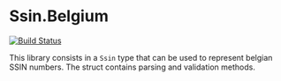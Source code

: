 # Ssin.Belgium

[![Build Status](https://guhke.visualstudio.com/Ssin.Belgium/_apis/build/status/poneymusical.ssin-belgium?branchName=master)](https://guhke.visualstudio.com/Ssin.Belgium/_build/latest?definitionId=2&branchName=master)

This library consists in a `Ssin` type that can be used to represent belgian SSIN numbers. The struct contains parsing and validation methods.
